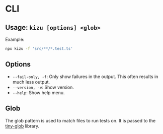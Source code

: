 # CLI

## Usage: `kizu [options] <glob>`

Example:

```bash
npx kizu -f 'src/**/*.test.ts'
```

## Options

- `--fail-only, -f`: Only show failures in the output. This often results in much less output.
- `--version, -v`: Show version.
- `--help`: Show help menu.

## Glob

The glob pattern is used to match files to run tests on. It is passed to the [tiny-glob](https://github.com/terkelg/tiny-glob) library.